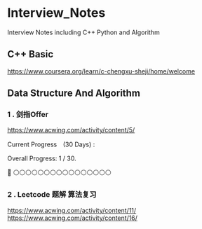 # Interview_Notes
Interview Notes including C++ Python and Algorithm 
## C++ Basic 
https://www.coursera.org/learn/c-chengxu-sheji/home/welcome

## Data Structure And Algorithm

### 1 . 剑指Offer
https://www.acwing.com/activity/content/5/

Current Progress　(30 Days) :

Overall Progress: 1 / 30.

🔵 ⚪️⚪️⚪️⚪️⚪️⚪️⚪️⚪️⚪️⚪️⚪️⚪️⚪️⚪️⚪️⚪️



### 2 . Leetcode 题解 算法复习
https://www.acwing.com/activity/content/11/
https://www.acwing.com/activity/content/16/